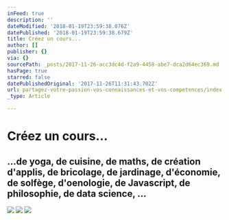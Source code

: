 ```yaml
---
inFeed: true
description: ''
dateModified: '2018-01-19T23:59:38.076Z'
datePublished: '2018-01-19T23:59:38.679Z'
title: Créez un cours...
author: []
publisher: {}
via: {}
sourcePath: _posts/2017-11-26-acc3dc4d-f2a9-4458-abe7-dca2d64ec369.md
hasPage: true
starred: false
datePublishedOriginal: '2017-11-26T11:31:43.702Z'
url: partagez-votre-passion-vos-connaissances-et-vos-competences/index.html
_type: Article

---
```

# **Créez un cours...**

## ...de yoga, de cuisine, de maths, de création d'applis, de bricolage, de jardinage, d'économie, de solfège, d'oenologie, de Javascript, de philosophie, de data science, ...
![](https://the-grid-user-content.s3-us-west-2.amazonaws.com/535266bb-5100-4002-b9e0-8dc733d63473.png)
![](https://the-grid-user-content.s3-us-west-2.amazonaws.com/6a270627-7182-4501-8f13-bee61214944e.png)
![](https://the-grid-user-content.s3-us-west-2.amazonaws.com/47c890ee-2204-48c0-9efb-0524138c7958.png)